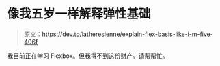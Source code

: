 # 像我五岁一样解释弹性基础

> 原文：<https://dev.to/latheresienne/explain-flex-basis-like-i-m-five-406f>

我目前正在学习 Flexbox。但我得不到这份财产。请帮帮忙。
